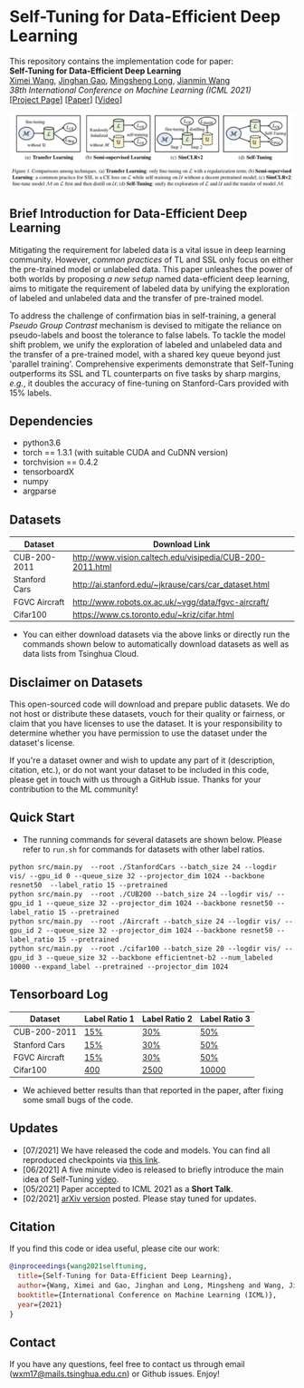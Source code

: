 # Self-Tuning for Data-Efficient Deep Learning

This repository contains the implementation code for paper: <br>
__Self-Tuning for Data-Efficient Deep Learning__ <br>
[Ximei Wang](https://wxm17.github.io/), [Jinghan Gao](https://github.com/getterk96), [Mingsheng Long](http://ise.thss.tsinghua.edu.cn/~mlong/), [Jianmin Wang](http://ise.thss.tsinghua.edu.cn/~wangjianmin/)<br>
_38th International Conference on Machine Learning (ICML 2021)_ <br>
[[Project Page](http://github.com/thuml/Self-Tuning)] [[Paper](https://arxiv.org/abs/2102.12903)] [[Video](https://recorder-v3.slideslive.com/?share=40334&s=f7988e61-bece-4a7a-a6ba-3e1a2b49b37b)]

<p align="center">
    <img src="Self-Tuning.png" width="900"> <br>
</p>


## Brief Introduction for Data-Efficient Deep Learning
Mitigating the requirement for labeled data is a vital issue in deep learning community. However, _common practices_ of TL and SSL only focus on either the pre-trained model or unlabeled data. This paper unleashes the power of both worlds by proposing _a new setup_ named data-efficient deep learning, aims to mitigate the requirement of labeled data by unifying the exploration of labeled and unlabeled data and the transfer of pre-trained model. 

To address the challenge of confirmation bias in self-training, a general _Pseudo Group Contrast_ mechanism is devised to mitigate the reliance on pseudo-labels and boost the tolerance to false labels. To tackle the model shift problem, we unify the exploration of labeled and unlabeled data and the transfer of a pre-trained model, with a shared key queue beyond just 'parallel training'. 
Comprehensive experiments demonstrate that Self-Tuning outperforms its SSL and TL counterparts on five tasks by sharp margins, _e.g._, it doubles the accuracy of fine-tuning on Stanford-Cars provided with 15% labels. 


## Dependencies
* python3.6
* torch == 1.3.1 (with suitable CUDA and CuDNN version)
* torchvision == 0.4.2
* tensorboardX
* numpy
* argparse

## Datasets
| Dataset | Download Link |
| -- | -- |
| CUB-200-2011 | http://www.vision.caltech.edu/visipedia/CUB-200-2011.html |
| Stanford Cars | http://ai.stanford.edu/~jkrause/cars/car_dataset.html |
| FGVC Aircraft | http://www.robots.ox.ac.uk/~vgg/data/fgvc-aircraft/ |
| Cifar100 | https://www.cs.toronto.edu/~kriz/cifar.html |

- You can either download datasets via the above links or directly run the commands shown below to automatically download datasets as well as data lists from Tsinghua Cloud.

## Disclaimer on Datasets

This open-sourced code will download and prepare public datasets. We do not host or distribute these datasets, vouch for their quality or fairness, or claim that you have licenses to use the dataset. It is your responsibility to determine whether you have permission to use the dataset under the dataset's license.

If you're a dataset owner and wish to update any part of it (description, citation, etc.), or do not want your dataset to be included in this code, please get in touch with us through a GitHub issue. Thanks for your contribution to the ML community!



## Quick Start
- The running commands for several datasets are shown below. Please refer to ``run.sh`` for commands for datasets with other label ratios.
```
python src/main.py  --root ./StanfordCars --batch_size 24 --logdir vis/ --gpu_id 0 --queue_size 32 --projector_dim 1024 --backbone resnet50  --label_ratio 15 --pretrained
python src/main.py  --root ./CUB200 --batch_size 24 --logdir vis/ --gpu_id 1 --queue_size 32 --projector_dim 1024 --backbone resnet50 --label_ratio 15 --pretrained
python src/main.py  --root ./Aircraft --batch_size 24 --logdir vis/ --gpu_id 2 --queue_size 32 --projector_dim 1024 --backbone resnet50 --label_ratio 15 --pretrained
python src/main.py  --root ./cifar100 --batch_size 20 --logdir vis/ --gpu_id 3 --queue_size 32 --backbone efficientnet-b2 --num_labeled 10000 --expand_label --pretrained --projector_dim 1024

```
## Tensorboard Log
| Dataset | Label Ratio 1 | Label Ratio 2 | Label Ratio 3 |
| -- | -- | -- | -- |
| CUB-200-2011 | [15%](http://github.com/thuml/Self-Tuning/blob/master/vis/CUB200_15.png) | [30%](http://github.com/thuml/Self-Tuning/blob/master/vis/CUB200_30.png) | [50%](http://github.com/thuml/Self-Tuning/blob/master/vis/CUB200_50.png) |
| Stanford Cars  | [15%](http://github.com/thuml/Self-Tuning/blob/master/vis/StanfordCars_15.png) | [30%](http://github.com/thuml/Self-Tuning/blob/master/vis/StanfordCars_30.png) | [50%](http://github.com/thuml/Self-Tuning/blob/master/vis/StanfordCars_50.png) |
| FGVC Aircraft  | [15%](http://github.com/thuml/Self-Tuning/blob/master/vis/Aircraft_15.png) | [30%](http://github.com/thuml/Self-Tuning/blob/master/vis/Aircraft_30.png) | [50%](http://github.com/thuml/Self-Tuning/blob/master/vis/Aircraft_50.png) |
| Cifar100  | [400](http://github.com/thuml/Self-Tuning/blob/master/vis/Cifar100_400.png) | [2500](http://github.com/thuml/Self-Tuning/blob/master/vis/Cifar100_2500.png) | [10000](http://github.com/thuml/Self-Tuning/blob/master/vis/Cifar100_10000.png) |

- We achieved better results than that reported in the paper, after fixing some small bugs of the code.


## Updates
- [07/2021] We have released the code and models. You can find all reproduced checkpoints via [this link](https://cloud.tsinghua.edu.cn/d/4e8fb444c4634e76ab0a/).
- [06/2021] A five minute video is released to briefly introduce the main idea of Self-Tuning [video](https://recorder-v3.slideslive.com/?share=40334&s=f7988e61-bece-4a7a-a6ba-3e1a2b49b37b). 
- [05/2021] Paper accepted to ICML 2021 as a __Short Talk__. 
- [02/2021] [arXiv version](https://arxiv.org/abs/2102.12903) posted. Please stay tuned for updates.


## Citation
If you find this code or idea useful, please cite our work:
```bib
@inproceedings{wang2021selftuning,
  title={Self-Tuning for Data-Efficient Deep Learning},
  author={Wang, Ximei and Gao, Jinghan and Long, Mingsheng and Wang, Jianmin},
  booktitle={International Conference on Machine Learning (ICML)},
  year={2021}
}
```


## Contact
If you have any questions, feel free to contact us through email (wxm17@mails.tsinghua.edu.cn) or Github issues. Enjoy!
